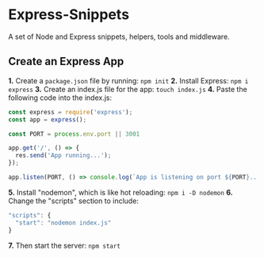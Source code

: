 # Express-Snippets
A set of Node and Express snippets, helpers, tools and middleware.


## Create an Express App
__1.__ Create a ```package.json``` file by running: ```npm init```
__2.__ Install Express: ```npm i express```
__3.__ Create an index.js file for the app: ```touch index.js```
__4.__ Paste the following code into the index.js:
```javascript
const express = require('express');
const app = express();

const PORT = process.env.port || 3001

app.get('/', () => {
  res.send('App running...');
});

app.listen(PORT, () => console.log(`App is listening on port ${PORT}...`))
```
__5.__ Install "nodemon", which is like hot reloading: ```npm i -D nodemon```
__6.__ Change the "scripts" section to include: 
  ```javascript
  "scripts": {
    "start": "nodemon index.js"
  }
  ```
__7.__ Then start the server: ```npm start```
